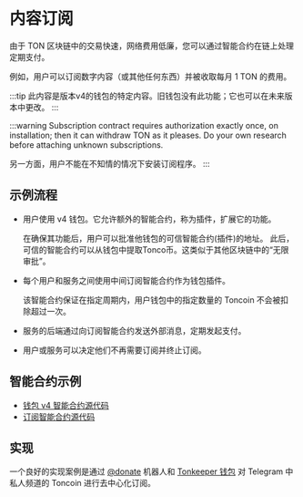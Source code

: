 # 内容订阅

由于 TON 区块链中的交易快速，网络费用低廉，您可以通过智能合约在链上处理定期支付。

例如，用户可以订阅数字内容（或其他任何东西）并被收取每月 1 TON 的费用。

:::tip
此内容是版本v4的钱包的特定内容。旧钱包没有此功能；它也可以在未来版本中更改。
:::

:::warning
Subscription contract requires authorization exactly once, on installation; then it can withdraw TON as it pleases. Do your own research before attaching unknown subscriptions.

另一方面，用户不能在不知情的情况下安装订阅程序。
:::

## 示例流程

- 用户使用 v4 钱包。它允许额外的智能合约，称为插件，扩展它的功能。

  在确保其功能后，用户可以批准他钱包的可信智能合约(插件)的地址。 此后，可信的智能合约可以从钱包中提取Tonco币。这类似于其他区块链中的“无限审批”。

- 每个用户和服务之间使用中间订阅智能合约作为钱包插件。

  该智能合约保证在指定周期内，用户钱包中的指定数量的 Toncoin 不会被扣除超过一次。

- 服务的后端通过向订阅智能合约发送外部消息，定期发起支付。

- 用户或服务可以决定他们不再需要订阅并终止订阅。

## 智能合约示例

- [钱包 v4 智能合约源代码](https://github.com/ton-blockchain/wallet-contract/blob/main/func/wallet-v4-code.fc)
- [订阅智能合约源代码](https://github.com/ton-blockchain/wallet-contract/blob/main/func/simple-subscription-plugin.fc)

## 实现

一个良好的实现案例是通过 [@donate](https://t.me/donate) 机器人和 [Tonkeeper 钱包](https://tonkeeper.com) 对 Telegram 中私人频道的 Toncoin 进行去中心化订阅。
